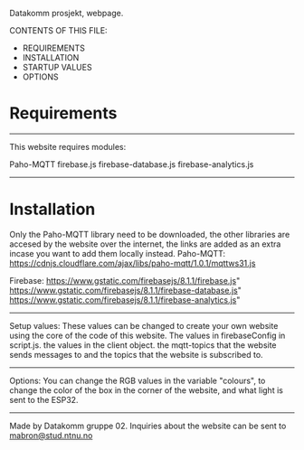 Datakomm prosjekt, webpage.

CONTENTS OF THIS FILE:

 * REQUIREMENTS
 * INSTALLATION
 * STARTUP VALUES
 * OPTIONS



# Requirements
-----------

This website requires modules:

Paho-MQTT
firebase.js
firebase-database.js
firebase-analytics.js

-------------------------------

# Installation
Only the Paho-MQTT library need to be downloaded, the other libraries are accesed by the website over the internet,
the links are added as an extra incase you want to add them locally instead.
Paho-MQTT:
https://cdnjs.cloudflare.com/ajax/libs/paho-mqtt/1.0.1/mqttws31.js

Firebase:
https://www.gstatic.com/firebasejs/8.1.1/firebase.js"
https://www.gstatic.com/firebasejs/8.1.1/firebase-database.js"
https://www.gstatic.com/firebasejs/8.1.1/firebase-analytics.js"

--------------------------------

Setup values:
These values can be changed to create your own website using the core of the code of this website.
The values in firebaseConfig in script.js.
the values in the client object.
the mqtt-topics that the website sends messages to and the topics that the website is subscribed to.

---------------------------------

Options:
You can change the RGB values in the variable "colours", to change the color of the box in the corner of the website,
and what light is sent to the ESP32.

--------------------------------

Made by Datakomm gruppe 02. 
Inquiries about the website can be sent to mabron@stud.ntnu.no



